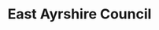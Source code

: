 ---
schema: default
title: East Ayrshire Council
description: Local authority for the East Ayrshire Council area 
logo: ''
type:
- Local authority
portal_url: ''
org_url: https://www.east-ayrshire.gov.uk/
twitter_handle: EastAyrshire
gss_code: S12000008
wikidata_qid: Q28530252
wdtk_id: east_ayrshire_council
---